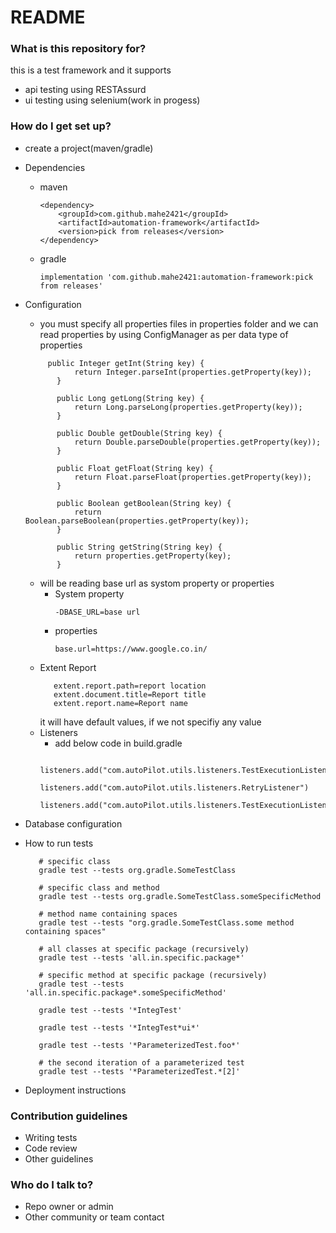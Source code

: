 # README #


### What is this repository for? ###

this is a test framework and it supports 
* api testing using RESTAssurd
* ui testing using selenium(work in progess)


### How do I get set up? ###

* create a project(maven/gradle)
* Dependencies
    * maven
        ```
      <dependency>
            <groupId>com.github.mahe2421</groupId>
            <artifactId>automation-framework</artifactId>
            <version>pick from releases</version>
        </dependency>
   * gradle
     ```
     implementation 'com.github.mahe2421:automation-framework:pick from releases'

* Configuration
    * you must specify all properties files in properties folder and we can read properties by using ConfigManager as per data type of properties 
    ```   
         public Integer getInt(String key) {
               return Integer.parseInt(properties.getProperty(key));
           }
       
           public Long getLong(String key) {
               return Long.parseLong(properties.getProperty(key));
           }
       
           public Double getDouble(String key) {
               return Double.parseDouble(properties.getProperty(key));
           }
       
           public Float getFloat(String key) {
               return Float.parseFloat(properties.getProperty(key));
           }
       
           public Boolean getBoolean(String key) {
               return Boolean.parseBoolean(properties.getProperty(key));
           }
       
           public String getString(String key) {
               return properties.getProperty(key);
           }
  ``` 
  * will be reading base url as systom property or properties
    * System property 
        ```
      -DBASE_URL=base url
      ```
    *   properties
        ```
        base.url=https://www.google.co.in/
        ```
   * Extent Report      
        ```
           extent.report.path=report location
           extent.document.title=Report title
           extent.report.name=Report name
        ```
        it will have default values, if we not specifiy any value
   * Listeners
        * add below code in build.gradle
        ```
            listeners.add("com.autoPilot.utils.listeners.TestExecutionListeners")
            listeners.add("com.autoPilot.utils.listeners.RetryListener")
            listeners.add("com.autoPilot.utils.listeners.TestExecutionListeners")
        ```
       
* Database configuration
* How to run tests
    ```
       # specific class
       gradle test --tests org.gradle.SomeTestClass
       
       # specific class and method
       gradle test --tests org.gradle.SomeTestClass.someSpecificMethod
       
       # method name containing spaces
       gradle test --tests "org.gradle.SomeTestClass.some method containing spaces"
       
       # all classes at specific package (recursively)
       gradle test --tests 'all.in.specific.package*'
       
       # specific method at specific package (recursively)
       gradle test --tests 'all.in.specific.package*.someSpecificMethod'
       
       gradle test --tests '*IntegTest'
       
       gradle test --tests '*IntegTest*ui*'
       
       gradle test --tests '*ParameterizedTest.foo*'
       
       # the second iteration of a parameterized test
       gradle test --tests '*ParameterizedTest.*[2]'
   ```
            
* Deployment instructions

### Contribution guidelines ###

* Writing tests
* Code review
* Other guidelines

### Who do I talk to? ###

* Repo owner or admin
* Other community or team contact